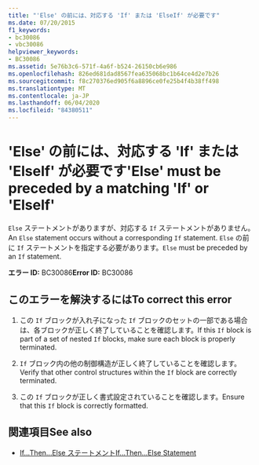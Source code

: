 ```yaml
---
title: "'Else' の前には、対応する 'If' または 'ElseIf' が必要です"
ms.date: 07/20/2015
f1_keywords:
- bc30086
- vbc30086
helpviewer_keywords:
- BC30086
ms.assetid: 5e76b3c6-571f-4a6f-b524-26150cb6e986
ms.openlocfilehash: 826ed681dad8567fea635068bc1b64ce4d2e7b26
ms.sourcegitcommit: f8c270376ed905f6a8896ce0fe25b4f4b38ff498
ms.translationtype: MT
ms.contentlocale: ja-JP
ms.lasthandoff: 06/04/2020
ms.locfileid: "84380511"
---
```

# <a name="else-must-be-preceded-by-a-matching-if-or-elseif"></a><span data-ttu-id="d7a84-102">'Else' の前には、対応する 'If' または 'ElseIf' が必要です</span><span class="sxs-lookup"><span data-stu-id="d7a84-102">'Else' must be preceded by a matching 'If' or 'ElseIf'</span></span>
<span data-ttu-id="d7a84-103">`Else` ステートメントがありますが、対応する `If` ステートメントがありません。</span><span class="sxs-lookup"><span data-stu-id="d7a84-103">An `Else` statement occurs without a corresponding `If` statement.</span></span> <span data-ttu-id="d7a84-104">`Else` の前に `If` ステートメントを指定する必要があります。</span><span class="sxs-lookup"><span data-stu-id="d7a84-104">`Else` must be preceded by an `If` statement.</span></span>  
  
 <span data-ttu-id="d7a84-105">**エラー ID:** BC30086</span><span class="sxs-lookup"><span data-stu-id="d7a84-105">**Error ID:** BC30086</span></span>  
  
## <a name="to-correct-this-error"></a><span data-ttu-id="d7a84-106">このエラーを解決するには</span><span class="sxs-lookup"><span data-stu-id="d7a84-106">To correct this error</span></span>  
  
1. <span data-ttu-id="d7a84-107">この `If` ブロックが入れ子になった `If` ブロックのセットの一部である場合は、各ブロックが正しく終了していることを確認します。</span><span class="sxs-lookup"><span data-stu-id="d7a84-107">If this `If` block is part of a set of nested `If` blocks, make sure each block is properly terminated.</span></span>  
  
2. <span data-ttu-id="d7a84-108">`If` ブロック内の他の制御構造が正しく終了していることを確認します。</span><span class="sxs-lookup"><span data-stu-id="d7a84-108">Verify that other control structures within the `If` block are correctly terminated.</span></span>  
  
3. <span data-ttu-id="d7a84-109">この `If` ブロックが正しく書式設定されていることを確認します。</span><span class="sxs-lookup"><span data-stu-id="d7a84-109">Ensure that this `If` block is correctly formatted.</span></span>  
  
## <a name="see-also"></a><span data-ttu-id="d7a84-110">関連項目</span><span class="sxs-lookup"><span data-stu-id="d7a84-110">See also</span></span>

- [<span data-ttu-id="d7a84-111">If...Then...Else ステートメント</span><span class="sxs-lookup"><span data-stu-id="d7a84-111">If...Then...Else Statement</span></span>](../language-reference/statements/if-then-else-statement.md)
